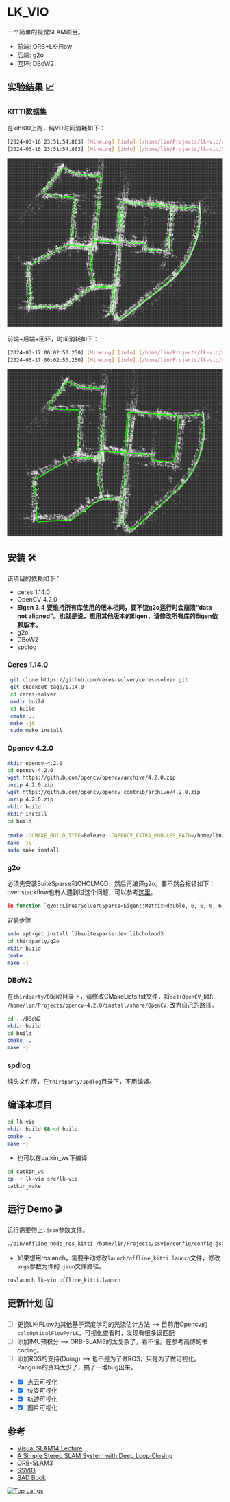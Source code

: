 # LK_VIO

一个简单的视觉SLAM项目。

- 前端: ORB+LK-Flow
- 后端: g2o
- 回环: DBoW2

## 实验结果 📈

### KITTI数据集

在kitti00上跑，纯VO时间消耗如下：

```sh
[2024-03-16 23:51:54.863] [MineLog] [info] [/home/lin/Projects/lk-vio/node/offline_kitti_ros_node.cpp:59:59] Has processed 4500 frames.
[2024-03-16 23:51:54.863] [MineLog] [info] [/home/lin/Projects/lk-vio/node/offline_kitti_ros_node.cpp:60:60] Time Comsumed: 18.191437 ms, Average Time Consumed: 14.930101216270316 ms
```

![kitti-00-vo](doc/kitti-00-VO.png)

前端+后端+回环，时间消耗如下：

```sh
[2024-03-17 00:02:50.250] [MineLog] [info] [/home/lin/Projects/lk-vio/node/offline_kitti_ros_node.cpp:59:59] Has processed 4500 frames.
[2024-03-17 00:02:50.250] [MineLog] [info] [/home/lin/Projects/lk-vio/node/offline_kitti_ros_node.cpp:60:60] Time Comsumed: 24.216882 ms, Average Time Consumed: 18.16421585418985 ms
```

![kitti-00-vo+backend+loop](doc/kitti-00-vo(backen+loopclose).png)

## 安装 🛠️

该项目的依赖如下：

- ceres 1.14.0
- OpenCV 4.2.0
- **Eigen 3.4** **要维持所有库使用的版本相同，要不饶g2o运行时会崩溃"data not aligned"。也就是说，想用其他版本的Eigen，请修改所有库的Eigen依赖版本。**
- g2o
- DBoW2
- spdlog

### Ceres 1.14.0

```sh
 git clone https://github.com/ceres-solver/ceres-solver.git
 git checkout tags/1.14.0
 cd ceres-solver
 mkdir build
 cd build
 cmake ..
 make -j8
 sudo make install
```

### Opencv 4.2.0

```sh
mkdir opencv-4.2.0
cd opencv-4.2.0
wget https://github.com/opencv/opencv/archive/4.2.0.zip
unzip 4.2.0.zip
wget https://github.com/opencv/opencv_contrib/archive/4.2.0.zip
unzip 4.2.0.zip
mkdir build
mkdir install
cd build

cmake -DCMAKE_BUILD_TYPE=Release -DOPENCV_EXTRA_MODULES_PATH=/home/lin/Projects/opencv-4.2.0/opencv_contrib-4.2.0/modules  -DCMAKE_INSTALL_PREFIX=/home/lin/Projects/opencv-4.2.0/install -DBUILD_EXAMPLES=OFF ../opencv-4.2.0
make -j8
sudo make install
```

### g2o

必须先安装SuiteSparse和CHOLMOD，然后再编译g2o。要不然会报错如下：
over stackflow也有人遇到过这个问题，可以参考[这里](https://stackoverflow.com/questions/41882235/libg2o-linker-errors-on-os-x)。

```sh
in function `g2o::LinearSolverCSparse<Eigen::Matrix<double, 6, 6, 0, 6, 6> >::solvePattern(g2o::SparseBlockMatrix<Eigen::Matrix<double, -1, -1, 0, -1, -1> >&, std::vector<std::pair<int, int>, std::allocator<std::pair<int, int> > > const&, g2o::SparseBlockMatrix<Eigen::Matrix<double, 6, 6, 0, 6, 6> > const&)':
```

安装步骤

```sh
sudo apt-get install libsuitesparse-dev libcholmod3
cd thirdparty/g2o
mkdir build
cmake ..
make -j
```

### DBoW2

在`thirdparty/DBoW2`目录下，请修改CMakeLists.txt文件，将`set(OpenCV_DIR /home/lin/Projects/opencv-4.2.0/install/share/OpenCV)`改为自己的路径。

```sh
cd ../DBoW2
mkdir build
cd build
cmake ..
make -j
```

### spdlog

纯头文件版，在`thirdparty/spdlog`目录下，不用编译。

## 编译本项目

```sh
cd lk-vio
mkdir build && cd build
cmake ..
make -j
```

- 也可以在catkin_ws下编译

```sh
cd catkin_ws
cp -r lk-vio src/lk-vio
catkin_make
```

## 运行 Demo 🎬

运行需要带上`.json`参数文件。

```sh
./bin/offline_node_ros_kitti /home/lin/Projects/ssvio/config/config.json
```

- 如果想用roslanch，需要手动修改`launch/offline_kitti.launch`文件，修改`args`参数为你的`.json`文件路径。

```sh
roslaunch lk-vio offline_kitti.launch
```

## 更新计划 🗓️

- [ ] 更换LK-FLow为其他基于深度学习的光流估计方法 --> 目前用Opencv的`calcOpticalFlowPyrLK`，可视化查看时，发现有很多误匹配
- [ ] 添加IMU预积分 --> ORB-SLAM3的太复杂了，看不懂。在参考高博的书coding。
- [ ] 添加ROS的支持(Doing) --> 也不是为了做ROS，只是为了做可视化。Pangolin的资料太少了，搞了一堆bug出来。
- - [x] 点云可视化
- - [x] 位姿可视化
- - [x] 轨迹可视化
- - [x] 图片可视化

## 参考

- [Visual SLAM14 Lecture](https://github.com/gaoxiang12/slambook2)
- [A Simple Stereo SLAM System with Deep Loop Closing](https://github.com/Mingrui-Yu/A-Simple-Stereo-SLAM-System-with-Deep-Loop-Closing)
- [ORB-SLAM3](https://github.com/raulmur/ORB_SLAM3)
- [SSVIO](https://github.com/weihaoysgs/ssvio)
- [SAD Book](https://github.com/gaoxiang12/slam_in_autonomous_driving)

[![Top Langs](https://github-readme-stats.vercel.app/api/top-langs/?username=Nothand0212&hide=javascript,html)](https://github.com/Nothand0212/lk_vio)
